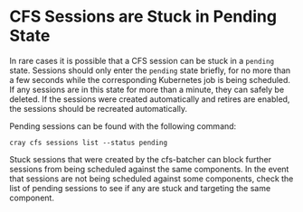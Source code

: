 # CFS Sessions are Stuck in Pending State
In rare cases it is possible that a CFS session can be stuck in a `pending` state. Sessions should only enter the `pending` state briefly, for no more than a few seconds while the corresponding Kubernetes job is being scheduled. If any sessions are in this state for more than a minute, they can safely be deleted. If the sessions were created automatically and retires are enabled, the sessions should be recreated automatically.

Pending sessions can be found with the following command:
```
cray cfs sessions list --status pending
```

Stuck sessions that were created by the cfs-batcher can block further sessions from being scheduled against the same components. In the event that sessions are not being scheduled against some components, check the list of pending sessions to see if any are stuck and targeting the same component.
